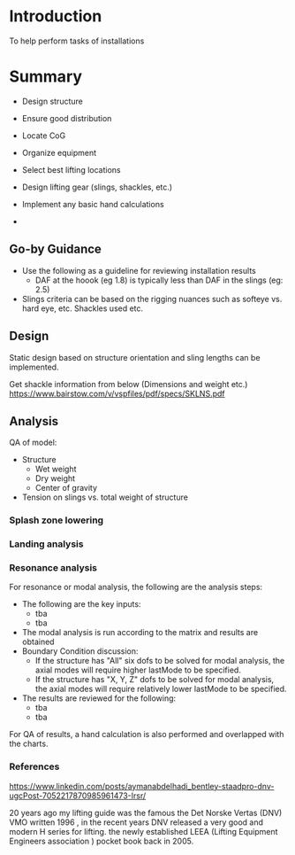 # Introduction

To help perform tasks of installations

# Summary


- Design structure
- Ensure good distribution
- Locate CoG
- Organize equipment 
- Select best lifting locations
- Design lifting gear (slings, shackles, etc.)





- Implement any basic hand calculations
- 


## Go-by Guidance

- Use the following as a guideline for reviewing installation results
    - DAF at the hoook (eg 1.8) is typically less than DAF in the slings (eg: 2.5)
- Slings criteria can be based on the rigging nuances such as softeye vs. hard eye, etc. Shackles used etc.

## Design

Static design based on structure orientation and sling lengths can be implemented.


Get shackle information from below (Dimensions and weight etc.)
https://www.bairstow.com/v/vspfiles/pdf/specs/SKLNS.pdf



## Analysis

QA of model:
- Structure
    - Wet weight
    - Dry weight
    - Center of gravity    
- Tension on slings vs. total weight of structure


### Splash zone lowering

### Landing analysis

### Resonance analysis

For resonance or modal analysis, the following are the analysis steps:
- The following are the key inputs:
    - tba
    - tba
- The modal analysis is run according to the matrix and results are obtained
- Boundary Condition discussion:
    - If the structure has "All" six dofs to be solved for modal analysis, the axial modes will require higher lastMode to be specified.
    - If the structure has "X, Y, Z" dofs to be solved for modal analysis, the axial modes will require relatively lower lastMode to be specified.
- The results are reviewed for the following:
    - tba
    - tba

For QA of results, a hand calculation is also performed and overlapped with the charts.


### References

https://www.linkedin.com/posts/aymanabdelhadi_bentley-staadpro-dnv-ugcPost-7052217870985961473-Irsr/

20 years ago my lifting guide was the famous the Det Norske Vertas (DNV) VMO written 1996 ,
in the recent years DNV released a very good and modern H series for lifting. 
the newly established LEEA (Lifting Equipment Engineers association ) pocket book back in 2005.
